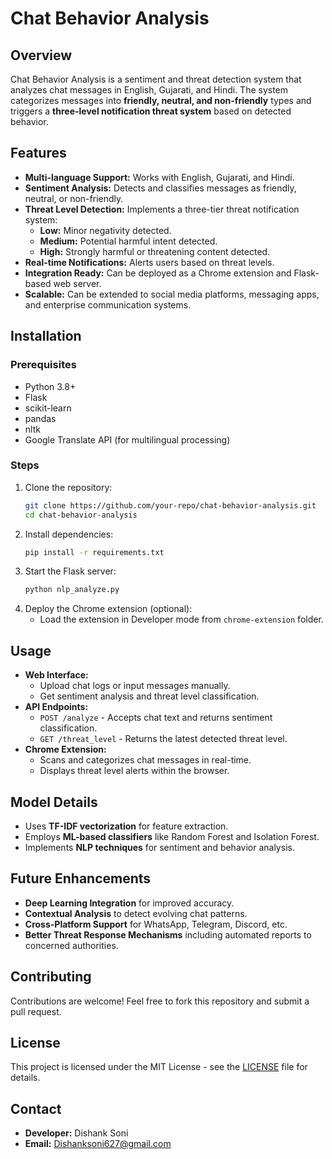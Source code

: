 # Chat Behavior Analysis

## Overview
Chat Behavior Analysis is a sentiment and threat detection system that analyzes chat messages in English, Gujarati, and Hindi. The system categorizes messages into **friendly, neutral, and non-friendly** types and triggers a **three-level notification threat system** based on detected behavior.

## Features
- **Multi-language Support:** Works with English, Gujarati, and Hindi.
- **Sentiment Analysis:** Detects and classifies messages as friendly, neutral, or non-friendly.
- **Threat Level Detection:** Implements a three-tier threat notification system:
  - **Low:** Minor negativity detected.
  - **Medium:** Potential harmful intent detected.
  - **High:** Strongly harmful or threatening content detected.
- **Real-time Notifications:** Alerts users based on threat levels.
- **Integration Ready:** Can be deployed as a Chrome extension and Flask-based web server.
- **Scalable:** Can be extended to social media platforms, messaging apps, and enterprise communication systems.

## Installation
### Prerequisites
- Python 3.8+
- Flask
- scikit-learn
- pandas
- nltk
- Google Translate API (for multilingual processing)

### Steps
1. Clone the repository:
   ```sh
   git clone https://github.com/your-repo/chat-behavior-analysis.git
   cd chat-behavior-analysis
   ```
2. Install dependencies:
   ```sh
   pip install -r requirements.txt
   ```
3. Start the Flask server:
   ```sh
   python nlp_analyze.py
   ```
4. Deploy the Chrome extension (optional):
   - Load the extension in Developer mode from `chrome-extension` folder.

## Usage
- **Web Interface:**
  - Upload chat logs or input messages manually.
  - Get sentiment analysis and threat level classification.
- **API Endpoints:**
  - `POST /analyze` - Accepts chat text and returns sentiment classification.
  - `GET /threat_level` - Returns the latest detected threat level.
- **Chrome Extension:**
  - Scans and categorizes chat messages in real-time.
  - Displays threat level alerts within the browser.

## Model Details
- Uses **TF-IDF vectorization** for feature extraction.
- Employs **ML-based classifiers** like Random Forest and Isolation Forest.
- Implements **NLP techniques** for sentiment and behavior analysis.

## Future Enhancements
- **Deep Learning Integration** for improved accuracy.
- **Contextual Analysis** to detect evolving chat patterns.
- **Cross-Platform Support** for WhatsApp, Telegram, Discord, etc.
- **Better Threat Response Mechanisms** including automated reports to concerned authorities.

## Contributing
Contributions are welcome! Feel free to fork this repository and submit a pull request.

## License
This project is licensed under the MIT License - see the [LICENSE](LICENSE) file for details.

## Contact
- **Developer:** Dishank Soni
- **Email:** Dishanksoni627@gmail.com
